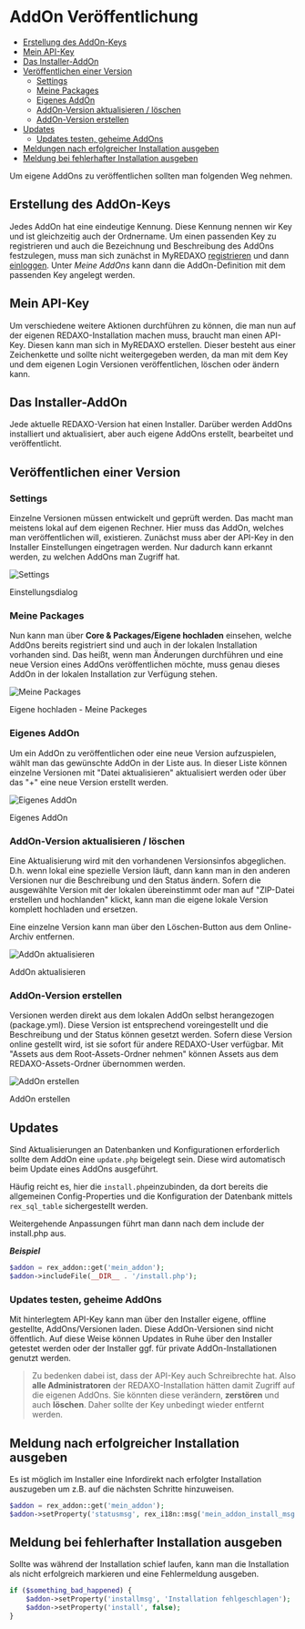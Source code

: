 # AddOn Veröffentlichung

* [Erstellung des AddOn-Keys](#anker-addon-key)
* [Mein API-Key](#anker-api-key)
* [Das Installer-AddOn](#anker-installer)
* [Veröffentlichen einer Version](#anker-addon-version)
  + [Settings](#anker-addon-version-settings)
  + [Meine Packages](#anker-addon-version-meinepackages)
  + [Eigenes AddOn](#anker-addon-version-eigenesaddon)
  + [AddOn-Version aktualisieren / löschen](#anker-addon-version-aktualisieren)
  + [AddOn-Version erstellen](#anker-addon-version-erstellen)
* [Updates](#updates)
  + [Updates testen, geheime AddOns](#testing)
* [Meldungen nach erfolgreicher Installation ausgeben](#statusmsg)
* [Meldung bei fehlerhafter Installation ausgeben](#error_install)

Um eigene AddOns zu veröffentlichen sollten man folgenden Weg nehmen.

<a name="anker-addon-key"></a>

## Erstellung des AddOn-Keys

Jedes AddOn hat eine eindeutige Kennung. Diese Kennung nennen wir Key und ist gleichzeitig auch der Ordnername. Um einen passenden Key zu registrieren und auch die Bezeichnung und Beschreibung des AddOns festzulegen, muss man sich zunächst in MyREDAXO [registrieren](/registrierung/) und dann [einloggen](/myredaxo/login/). Unter *Meine AddOns* kann dann die AddOn-Definition mit dem passenden Key angelegt werden.

<a name="anker-api-key"></a>

## Mein API-Key

Um verschiedene weitere Aktionen durchführen zu können, die man nun auf der eigenen REDAXO-Installation machen muss, braucht man einen API-Key. Diesen kann man sich in MyREDAXO erstellen. Dieser besteht aus einer Zeichenkette und sollte nicht weitergegeben werden, da man mit dem Key und dem eigenen Login Versionen veröffentlichen, löschen oder ändern kann.

<a name="anker-installer"></a>

## Das Installer-AddOn

Jede aktuelle REDAXO-Version hat einen Installer. Darüber werden AddOns installiert und aktualisiert, aber auch eigene AddOns  erstellt, bearbeitet und veröffentlicht.

<a name="anker-addon-version"></a>

## Veröffentlichen einer Version

<a name="anker-addon-version-settings"></a>

### Settings

Einzelne Versionen müssen entwickelt und geprüft werden. Das macht man meistens lokal auf dem eigenen Rechner. Hier muss das AddOn, welches man veröffentlichen will, existieren. Zunächst muss aber der API-Key in den Installer Einstellungen eingetragen werden. Nur dadurch kann erkannt werden, zu welchen AddOns man Zugriff hat.

![Settings](/assets/v5.3.0-installer-settings.png)

Einstellungsdialog

<a name="anker-addon-version-meinepackages"></a>

### Meine Packages

Nun kann man über **Core & Packages/Eigene hochladen** einsehen, welche AddOns bereits registriert sind und auch in der lokalen Installation vorhanden sind.
Das heißt, wenn man Änderungen durchführen und eine neue Version eines AddOns veröffentlichen möchte, muss genau dieses AddOn in der lokalen Installation zur Verfügung stehen.

![Meine Packages](/assets/v5.3.0-installer-meinepackages.png)

Eigene hochladen - Meine Packeges

<a name="anker-addon-version-eigenesaddon"></a>

### Eigenes AddOn

Um ein AddOn zu veröffentlichen oder eine neue Version aufzuspielen, wählt man das gewünschte AddOn in der Liste aus.
In dieser Liste können einzelne Versionen mit "Datei aktualisieren" aktualisiert werden oder über das "+" eine neue Version erstellt werden.

![Eigenes AddOn](/assets/v5.3.0-installer-eigenesaddon.png)

Eigenes AddOn

<a name="anker-addon-version-aktualisieren"></a>

### AddOn-Version aktualisieren / löschen

Eine Aktualisierung wird mit den vorhandenen Versionsinfos abgeglichen. D.h. wenn lokal eine spezielle Version läuft, dann kann man in den anderen Versionen nur die Beschreibung und den Status ändern. Sofern die ausgewählte Version mit der lokalen übereinstimmt oder man auf "ZIP-Datei erstellen und hochlanden" klickt, kann man die eigene lokale Version komplett hochladen und ersetzen.

Eine einzelne Version kann man über den Löschen-Button aus dem Online-Archiv entfernen.

![AddOn aktualisieren](/assets/v5.3.0-installer-addon-aktualisieren.png)

AddOn aktualisieren

<a name="anker-addon-version-erstellen"></a>

### AddOn-Version erstellen

Versionen werden direkt aus dem lokalen AddOn selbst herangezogen (package.yml). Diese Version ist entsprechend voreingestellt und die Beschreibung und der Status können gesetzt werden. Sofern diese Version online gestellt wird, ist sie sofort für andere REDAXO-User verfügbar. Mit "Assets aus dem Root-Assets-Ordner nehmen" können Assets aus dem REDAXO-Assets-Ordner übernommen werden.

![AddOn erstellen](/assets/v5.3.0-installer-addon-version-erstellen.png)

AddOn erstellen

<a name="updates"></a>

## Updates
Sind Aktualisierungen an Datenbanken und Konfigurationen erforderlich sollte dem AddOn eine `update.php` beigelegt sein. Diese wird automatisch beim Update eines AddOns ausgeführt. 

Häufig reicht es, hier die `install.php`einzubinden, da dort bereits die allgemeinen Config-Properties und die Konfiguration der Datenbank mittels `rex_sql_table` sichergestellt werden.

Weitergehende Anpassungen führt man dann nach dem include der install.php aus. 

***Beispiel***

```php 
$addon = rex_addon::get('mein_addon');
$addon->includeFile(__DIR__ . '/install.php');
```


<a name="testing"></a>

### Updates testen, geheime AddOns

Mit hinterlegtem API-Key kann man über den Installer eigene, offline gestellte, AddOns/Versionen laden. Diese AddOn-Versionen sind nicht öffentlich. Auf diese Weise können Updates in Ruhe über den Installer getestet werden oder der Installer ggf. für private AddOn-Installationen genutzt werden.

> Zu bedenken dabei ist, dass der API-Key auch Schreibrechte hat. Also **alle Administratoren** der REDAXO-Installation hätten damit Zugriff auf die eigenen AddOns. Sie könnten diese verändern, **zerstören** und auch **löschen**. Daher sollte der Key unbedingt wieder entfernt werden.
> 

<a name="statusmsg"></a>

## Meldung nach erfolgreicher Installation ausgeben

Es ist möglich im Installer eine Infordirekt nach erfolgter Installation auszugeben um z.B. auf die nächsten Schritte hinzuweisen. 

```php
$addon = rex_addon::get('mein_addon');
$addon->setProperty('statusmsg', rex_i18n::msg('mein_addon_install_msg');
```

<a name="error_install"></a>

## Meldung bei fehlerhafter Installation ausgeben

Sollte was während der Installation schief laufen, kann man die Installation als nicht erfolgreich markieren und eine Fehlermeldung ausgeben. 

```php 
if ($something_bad_happened) {
    $addon->setProperty('installmsg', 'Installation fehlgeschlagen');
    $addon->setProperty('install', false);
}
```
